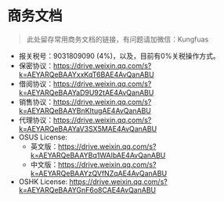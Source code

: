 # 商务文档

> 此处留存常用商务文档的链接，有问题请加微信：Kungfuas

- 报关税号：9031809090  (4%)，以及，目前有0%关税操作方式。
- 保密协议：https://drive.weixin.qq.com/s?k=AEYARQeBAAYxxKqT6BAE4AvQanABU
- 借阅协议：https://drive.weixin.qq.com/s?k=AEYARQeBAAYaD9U92tAE4AvQanABU
- 销售协议：https://drive.weixin.qq.com/s?k=AEYARQeBAAYBnKItugAE4AvQanABU
- 代理协议：https://drive.weixin.qq.com/s?k=AEYARQeBAAYaV3SX5MAE4AvQanABU
- OSUS License:      
  - 英文版：https://drive.weixin.qq.com/s?k=AEYARQeBAAYBq1WAIbAE4AvQanABU
  - 中文版：https://drive.weixin.qq.com/s?k=AEYARQeBAAYzQVfNZqAE4AvQanABU
- OSHK License:    https://drive.weixin.qq.com/s?k=AEYARQeBAAYGnF6o8CAE4AvQanABU

